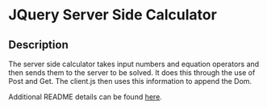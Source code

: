 # JQuery Server Side Calculator

## Description

The server side calculator takes input numbers and equation operators and then sends them to the server to be solved. It does this through the use of Post and Get. The client.js then uses this information to append the Dom.

Additional README details can be found [here](https://github.com/PrimeAcademy/readme-template/blob/master/README.md).
